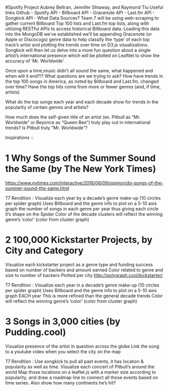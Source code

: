 #Spotify Project
Aubrey Beltran, Jennifer Shtaway, and Raymond Tiu
Useful links
Github -      Spotify API -        Billboard API - 
Gracenote API  -   Last.fm API -    Songkick API -
What Data Sources?
Team 7 will be using web-scraping to gather current Billboard Top 100 lists and Last.fm top lists, along with utilizing RESTful APIs to access historical Billboard data. Loading this data into the MongoDB we’ve established we’ll be appending Gracenote (or Apple or Discocogs) genre data to help classify the ‘type’ of each top track’s artist and plotting the trends over time on D3.js visualizations. Songkick will then let us delve into a more fun question about a single artist’s international presence which will be plotted on Leaftlet to show the accuracy of ‘Mr. Worldwide’.

Once upon a time,music didn’t all sound the same, what happened and when will it end?!? 
What questions are we trying to ask?
How have trends in the top 100 songs in America, as noted by Billboard and Last.fm, changed over time?
Have the top hits come from more or fewer genres (and, if time, artists)

What do the top songs each year and each decade show for trends in the popularity of certain genres and artists?

How much does the self-given title of an artist (ex. Pitbull as “Mr. Worldwide” or Beyonce as “Queen Bee”) truly play out in international trends?
Is Pitbull truly “Mr. Worldwide”? 

Inspirations 💡
# 1 Why Songs of the Summer Sound the Same (by The New York Times) 
https://www.nytimes.com/interactive/2018/08/09/opinion/do-songs-of-the-summer-sound-the-same.html




T7 Rendition :
Visualize each year by a decade’s genre make-up (10 circles per spider graph)
Uses Billboard and the genre info to plot on a 5-10 axis graph the number of songs in each genre per year thus giving each circle it’s shape on the Spider
Color of the decade clusters will reflect the winning genre’s ‘color’ (color from cluster graph)







# 2  100,000 Kickstarter Projects, by City and Category 
Visualize each kickstarter project as a genre type and funding success based on number of backers and amount earned
Color related to genre and size to number of backers
Plotted per city
http://polygraph.cool/kickstarter/


T7 Rendition :
Visualize each year in a decade’s genre make-up (10 circles per spider graph)
Uses Billboard and the genre info to plot on a 5-10 axis graph EACH year
This is more refined than the general decade trends
Color will reflect the winning genre’s ‘color’ (color from cluster graph)



# 3 Songs in 3,000 cities (by Pudding.cool) 
Visualize presence of the artist in question across the globe
Link the song to a youtube video when you select the city on the map



T7 Rendition :
Use songkick to pull all past events, it has location & popularity as well as time. 
Visualize each concert of Pitbull’s around the world
Map those locations on a leaflet.js with a marker size according to popularity, and draw a roadmap line to connect all those events based on time series.
Also show how many continents he’s hit?
